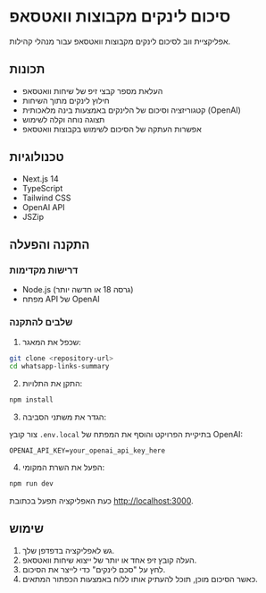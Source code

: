 # סיכום לינקים מקבוצות וואטסאפ

אפליקציית ווב לסיכום לינקים מקבוצות וואטסאפ עבור מנהלי קהילות.

## תכונות

- העלאת מספר קבצי זיפ של שיחות וואטסאפ
- חילוץ לינקים מתוך השיחות
- קטגוריזציה וסיכום של הלינקים באמצעות בינה מלאכותית (OpenAI)
- תצוגה נוחה וקלה לשימוש
- אפשרות העתקה של הסיכום לשימוש בקבוצות וואטסאפ

## טכנולוגיות

- Next.js 14
- TypeScript
- Tailwind CSS
- OpenAI API
- JSZip

## התקנה והפעלה

### דרישות מקדימות

- Node.js (גרסה 18 או חדשה יותר)
- מפתח API של OpenAI

### שלבים להתקנה

1. שכפל את המאגר:

```bash
git clone <repository-url>
cd whatsapp-links-summary
```

2. התקן את התלויות:

```bash
npm install
```

3. הגדר את משתני הסביבה:

צור קובץ `.env.local` בתיקיית הפרויקט והוסף את המפתח של OpenAI:

```
OPENAI_API_KEY=your_openai_api_key_here
```

4. הפעל את השרת המקומי:

```bash
npm run dev
```

כעת האפליקציה תפעל בכתובת [http://localhost:3000](http://localhost:3000).

## שימוש

1. גש לאפליקציה בדפדפן שלך.
2. העלה קובץ זיפ אחד או יותר של ייצוא שיחות וואטסאפ.
3. לחץ על "סכם לינקים" כדי לייצר את הסיכום.
4. כאשר הסיכום מוכן, תוכל להעתיק אותו ללוח באמצעות הכפתור המתאים.
